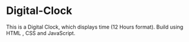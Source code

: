 # Digital-Clock
This is a Digital Clock, which displays time (12 Hours format). Build using HTML , CSS and JavaScript.
